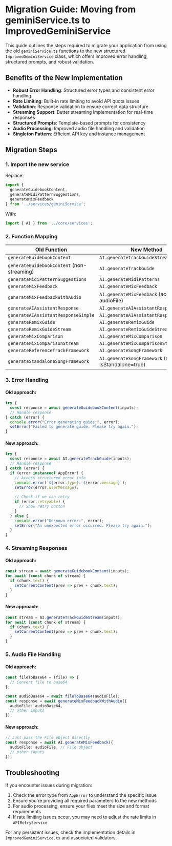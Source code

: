 # Migration Guide: Moving from geminiService.ts to ImprovedGeminiService

This guide outlines the steps required to migrate your application from using the old `geminiService.ts` functions to the new structured `ImprovedGeminiService` class, which offers improved error handling, structured prompts, and robust validation.

## Benefits of the New Implementation

- **Robust Error Handling**: Structured error types and consistent error handling
- **Rate Limiting**: Built-in rate limiting to avoid API quota issues
- **Validation**: Response validation to ensure correct data structure
- **Streaming Support**: Better streaming implementation for real-time responses
- **Structured Prompts**: Template-based prompts for consistency
- **Audio Processing**: Improved audio file handling and validation
- **Singleton Pattern**: Efficient API key and instance management

## Migration Steps

### 1. Import the new service

Replace:
```typescript
import { 
  generateGuidebookContent, 
  generateMidiPatternSuggestions, 
  generateMixFeedback 
} from '../services/geminiService';
```

With:
```typescript
import { AI } from '../core/services';
```

### 2. Function Mapping

| Old Function | New Method |
|--------------|------------|
| `generateGuidebookContent` | `AI.generateTrackGuideStream` |
| `generateGuidebookContent` (non-streaming) | `AI.generateTrackGuide` |
| `generateMidiPatternSuggestions` | `AI.generateMidiPatterns` |
| `generateMixFeedback` | `AI.generateMixFeedback` |
| `generateMixFeedbackWithAudio` | `AI.generateMixFeedback` (accepts audioFile) |
| `generateAIAssistantResponse` | `AI.generateAIAssistantResponseStream` |
| `generateAIAssistantResponseSimple` | `AI.generateAIAssistantResponseSimple` |
| `generateRemixGuide` | `AI.generateRemixGuide` |
| `generateRemixGuideStream` | `AI.generateRemixGuideStream` |
| `generateMixComparison` | `AI.generateMixComparison` |
| `generateMixComparisonStream` | `AI.generateMixComparisonStream` |
| `generateReferenceTrackFramework` | `AI.generateSongFramework` |
| `generateStandaloneSongFramework` | `AI.generateSongFramework` (set isStandalone=true) |

### 3. Error Handling

#### Old approach:
```typescript
try {
  const response = await generateGuidebookContent(inputs);
  // Handle response
} catch (error) {
  console.error("Error generating guide:", error);
  setError("Failed to generate guide. Please try again.");
}
```

#### New approach:
```typescript
try {
  const response = await AI.generateTrackGuide(inputs);
  // Handle response
} catch (error) {
  if (error instanceof AppError) {
    // Access structured error info
    console.error(`${error.type}: ${error.message}`);
    setError(error.userMessage);
    
    // Check if we can retry
    if (error.retryable) {
      // Show retry button
    }
  } else {
    console.error("Unknown error:", error);
    setError("An unexpected error occurred. Please try again.");
  }
}
```

### 4. Streaming Responses

#### Old approach:
```typescript
const stream = await generateGuidebookContent(inputs);
for await (const chunk of stream) {
  if (chunk.text) {
    setCurrentContent(prev => prev + chunk.text);
  }
}
```

#### New approach:
```typescript
const stream = AI.generateTrackGuideStream(inputs);
for await (const chunk of stream) {
  if (chunk.text) {
    setCurrentContent(prev => prev + chunk.text);
  }
}
```

### 5. Audio File Handling

#### Old approach:
```typescript
const fileToBase64 = (file) => {
  // Convert file to base64
};

const audioBase64 = await fileToBase64(audioFile);
const response = await generateMixFeedbackWithAudio({
  audioFile: audioBase64,
  // other inputs
});
```

#### New approach:
```typescript
// Just pass the File object directly
const response = await AI.generateMixFeedback({
  audioFile: audioFile, // File object
  // other inputs
});
```

## Troubleshooting

If you encounter issues during migration:

1. Check the error type from `AppError` to understand the specific issue
2. Ensure you're providing all required parameters to the new methods
3. For audio processing, ensure your files meet the size and format requirements
4. If rate limiting issues occur, you may need to adjust the rate limits in `APIRetryService`

For any persistent issues, check the implementation details in `ImprovedGeminiService.ts` and associated validators.
